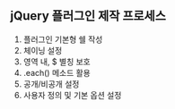 ## jQuery 플러그인 제작 프로세스

1. 플러그인 기본형 쉘 작성
2. 체이닝 설정
3. 영역 내, $ 별칭 보호
4. .each() 메소드 활용
5. 공개/비공개 설정
6. 사용자 정의 및 기본 옵션 설정

